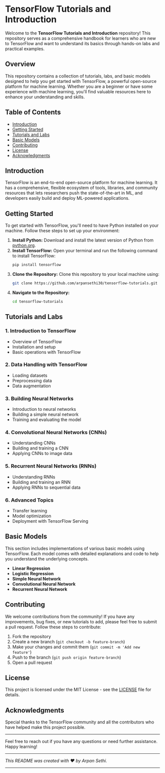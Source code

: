 # TensorFlow Tutorials and Introduction

Welcome to the **TensorFlow Tutorials and Introduction** repository! This repository serves as a comprehensive handbook for learners who are new to TensorFlow and want to understand its basics through hands-on labs and practical examples.

## Overview

This repository contains a collection of tutorials, labs, and basic models designed to help you get started with TensorFlow, a powerful open-source platform for machine learning. Whether you are a beginner or have some experience with machine learning, you'll find valuable resources here to enhance your understanding and skills.

## Table of Contents

- [Introduction](#introduction)
- [Getting Started](#getting-started)
- [Tutorials and Labs](#tutorials-and-labs)
- [Basic Models](#basic-models)
- [Contributing](#contributing)
- [License](#license)
- [Acknowledgments](#acknowledgments)

## Introduction

TensorFlow is an end-to-end open-source platform for machine learning. It has a comprehensive, flexible ecosystem of tools, libraries, and community resources that lets researchers push the state-of-the-art in ML, and developers easily build and deploy ML-powered applications.

## Getting Started

To get started with TensorFlow, you'll need to have Python installed on your machine. Follow these steps to set up your environment:

1. **Install Python:** Download and install the latest version of Python from [python.org](https://www.python.org/).
2. **Install TensorFlow:** Open your terminal and run the following command to install TensorFlow:
   ```bash
   pip install tensorflow
   ```
3. **Clone the Repository:** Clone this repository to your local machine using:
   ```bash
   git clone https://github.com/arpansethi30/tensorflow-tutorials.git
   ```
4. **Navigate to the Repository:**
   ```bash
   cd tensorflow-tutorials
   ```

## Tutorials and Labs

### 1. Introduction to TensorFlow
- Overview of TensorFlow
- Installation and setup
- Basic operations with TensorFlow

### 2. Data Handling with TensorFlow
- Loading datasets
- Preprocessing data
- Data augmentation

### 3. Building Neural Networks
- Introduction to neural networks
- Building a simple neural network
- Training and evaluating the model

### 4. Convolutional Neural Networks (CNNs)
- Understanding CNNs
- Building and training a CNN
- Applying CNNs to image data

### 5. Recurrent Neural Networks (RNNs)
- Understanding RNNs
- Building and training an RNN
- Applying RNNs to sequential data

### 6. Advanced Topics
- Transfer learning
- Model optimization
- Deployment with TensorFlow Serving

## Basic Models

This section includes implementations of various basic models using TensorFlow. Each model comes with detailed explanations and code to help you understand the underlying concepts.

- **Linear Regression**
- **Logistic Regression**
- **Simple Neural Network**
- **Convolutional Neural Network**
- **Recurrent Neural Network**

## Contributing

We welcome contributions from the community! If you have any improvements, bug fixes, or new tutorials to add, please feel free to submit a pull request. Follow these steps to contribute:

1. Fork the repository
2. Create a new branch (`git checkout -b feature-branch`)
3. Make your changes and commit them (`git commit -m 'Add new feature'`)
4. Push to the branch (`git push origin feature-branch`)
5. Open a pull request

## License

This project is licensed under the MIT License - see the [LICENSE](LICENSE) file for details.

## Acknowledgments

Special thanks to the TensorFlow community and all the contributors who have helped make this project possible.

---

Feel free to reach out if you have any questions or need further assistance. Happy learning!

---

*This README was created with ❤️ by Arpan Sethi.*

---

